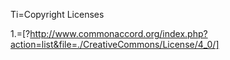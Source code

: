 Ti=Copyright Licenses

1.=[?http://www.commonaccord.org/index.php?action=list&file=./CreativeCommons/License/4_0/]